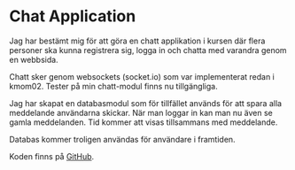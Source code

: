 Chat Application
============================

Jag har bestämt mig för att göra en chatt applikation i kursen där flera personer
ska kunna registrera sig, logga in och chatta med varandra genom en webbsida.

Chatt sker genom websockets (socket.io) som var implementerat redan i kmom02. Tester
på min chatt-modul finns nu tillgängliga.

Jag har skapat en databasmodul som för tillfället används för att spara alla
meddelande användarna skickar. När man loggar in kan man nu även se gamla meddelanden.
Tid kommer att visas tillsammans med meddelande.

Databas kommer troligen användas för användare i framtiden.

Koden finns på [GitHub](https://github.com/andymartinj/chat-app).
